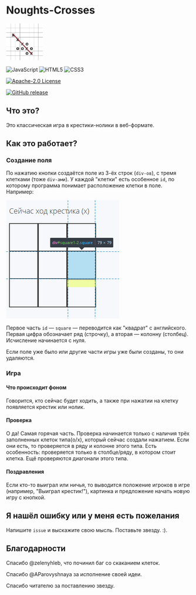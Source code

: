 # Noughts-Crosses
<img src="images/icon.png"  width="100px" height= "100px">

<img alt="JavaScript" src="https://img.shields.io/badge/javascript-%23323330.svg?style=for-the-badge&logo=javascript&logoColor=%23F7DF1E"/> <img alt="HTML5" src="https://img.shields.io/badge/html5-%23E34F26.svg?style=for-the-badge&logo=html5&logoColor=white"/> <img alt="CSS3" src="https://img.shields.io/badge/css3-%231572B6.svg?style=for-the-badge&logo=css3&logoColor=white"/>

[![Apache-2.0 License](https://img.shields.io/badge/License-Apache--2.0-brightgreen.svg)](https://github.com/AParovyshnaya/Noughts-Crosses/blob/master/LICENSE)

[![GitHub release](https://img.shields.io/github/release/AParovyshnaya/Noughts-Crosses)](https://GitHub.com/Naereen/StrapDown.js/releases/)


## Что это?

Это классическая игра в крестики-нолики в веб-формате.

## Как это работает?

### Создание поля

По нажатию кнопки создаётся поле из 3-ёх строк (`div-ов`), с тремя клетками (тоже `div-ами`). У каждой "клетки" есть особенное `id`, по которому программа понимает расположение клетки в поле. Например:

<img src="images/README_1.png">

Первое часть `id` — `square` — переводится как "квадрат" с английского. Первая цифра обозначает ряд (строчку), а вторая — колонну (столбец). Исчисление начинается с нуля.

Если поле уже было или другие части игры уже были созданы, то они удаляются.

### Игра

#### Что происходит фоном

Говорится, кто сейчас будет ходить, а также при нажатии на клетку появляется крестик или нолик.

#### Проверка

О да! Самая горячая часть. Проверка начинается только с наличия трёх заполненных клеток типа(o/x), который сейчас создали нажатием. Если они есть, то проверяется в ряду и колонне этого типа. Есть особенность: проверяется только в столбце/ряду, в котором стоит клетка. Ещё проверяются диагонали этого типа.

#### Поздравления

Если кто-то выиграл или ничья, то выводится положение игроков в игре (например, "Выиграл крестик!"), картинка и предложение начать новую игру с кнопкой.

## Я нашёл ошибку или у меня есть пожелания

Напишите `issue` и выскажите свою мысль. Поставьте звезду. :).

## Благодарности

Спасибо @zelenyhleb, что починил баг со скаканием клеток.

Спасибо @AParovyshnaya за исполнение своей идеи.

Спасибо читателю за поставлению звезду.
